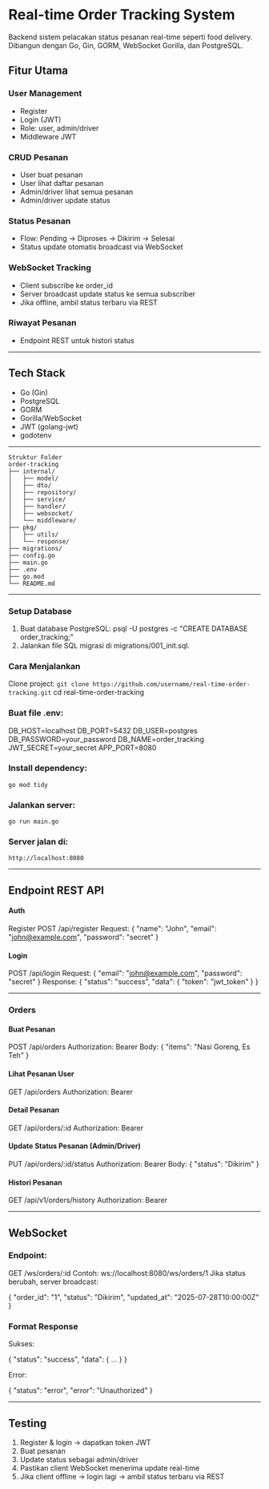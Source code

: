 # Real-time Order Tracking System
Backend sistem pelacakan status pesanan real-time seperti food delivery. Dibangun dengan Go, Gin, GORM, WebSocket Gorilla, dan PostgreSQL.

## Fitur Utama
### User Management
- Register
- Login (JWT)
- Role: user, admin/driver
- Middleware JWT

### CRUD Pesanan
- User buat pesanan
- User lihat daftar pesanan
- Admin/driver lihat semua pesanan
- Admin/driver update status

### Status Pesanan
- Flow: Pending → Diproses → Dikirim → Selesai
- Status update otomatis broadcast via WebSocket

### WebSocket Tracking
- Client subscribe ke order_id
- Server broadcast update status ke semua subscriber
- Jika offline, ambil status terbaru via REST

### Riwayat Pesanan
- Endpoint REST untuk histori status

---

## Tech Stack
- Go (Gin)
- PostgreSQL
- GORM
- Gorilla/WebSocket
- JWT (golang-jwt)
- godotenv

---

```
Struktur Folder
order-tracking
├── internal/
│   ├── model/
│   ├── dto/
│   ├── repository/
│   ├── service/
│   ├── handler/
│   ├── websocket/
│   └── middleware/
├── pkg/
│   ├── utils/
│   └── response/
├── migrations/
├── config.go
├── main.go
├── .env
├── go.mod
└── README.md
```
---

### Setup Database
1. Buat database PostgreSQL:
psql -U postgres -c "CREATE DATABASE order_tracking;"
2. Jalankan file SQL migrasi di migrations/001_init.sql.

### Cara Menjalankan
Clone project:
`git clone https://github.com/username/real-time-order-tracking.git`
cd real-time-order-tracking

### Buat file .env:
DB_HOST=localhost
DB_PORT=5432
DB_USER=postgres
DB_PASSWORD=your_password
DB_NAME=order_tracking
JWT_SECRET=your_secret
APP_PORT=8080

### Install dependency:
`go mod tidy`

### Jalankan server:
`go run main.go`

### Server jalan di:
`http://localhost:8080`

---

## Endpoint REST API
#### Auth
Register
POST /api/register
Request:
{
"name": "John",
"email": "john@example.com",
"password": "secret"
}

#### Login
POST /api/login
Request:
{
"email": "john@example.com",
"password": "secret"
}
Response:
{
"status": "success",
"data": { "token": "jwt_token" }
}

---

### Orders
#### Buat Pesanan
POST /api/orders
Authorization: Bearer <token>
Body:
{ "items": "Nasi Goreng, Es Teh" }

#### Lihat Pesanan User
GET /api/orders
Authorization: Bearer <token>

#### Detail Pesanan
GET /api/orders/:id
Authorization: Bearer <token>

#### Update Status Pesanan (Admin/Driver)
PUT /api/orders/:id/status
Authorization: Bearer <token>
Body:
{ "status": "Dikirim" }

#### Histori Pesanan
GET /api/v1/orders/history
Authorization: Bearer <token>

---

## WebSocket
### Endpoint:
GET /ws/orders/:id
Contoh:
ws://localhost:8080/ws/orders/1
Jika status berubah, server broadcast:

{
"order_id": "1",
"status": "Dikirim",
"updated_at": "2025-07-28T10:00:00Z"
}

### Format Response
Sukses:

{
"status": "success",
"data": { ... }
}

Error:

{
"status": "error",
"error": "Unauthorized"
}

---

## Testing
1. Register & login → dapatkan token JWT
2. Buat pesanan
3. Update status sebagai admin/driver
4. Pastikan client WebSocket menerima update real-time
5. Jika client offline → login lagi → ambil status terbaru via REST

